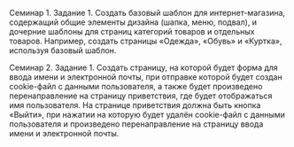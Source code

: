 Семинар 1. Задание 1.
Создать базовый шаблон для интернет-магазина, содержащий общие элементы дизайна (шапка, меню, подвал),
и дочерние шаблоны для страниц категорий товаров и отдельных товаров. Например, создать страницы
«Одежда», «Обувь» и «Куртка», используя базовый шаблон.

Семинар 2. Задание 1.
Создать страницу, на которой будет форма для ввода имени и электронной почты,
при отправке которой будет создан cookie-файл с данными пользователя,
а также будет произведено перенаправление на страницу приветствия,
где будет отображаться имя пользователя.
На странице приветствия должна быть кнопка «Выйти», при нажатии на которую
будет удалён cookie-файл с данными пользователя и произведено перенаправление
на страницу ввода имени и электронной почты.